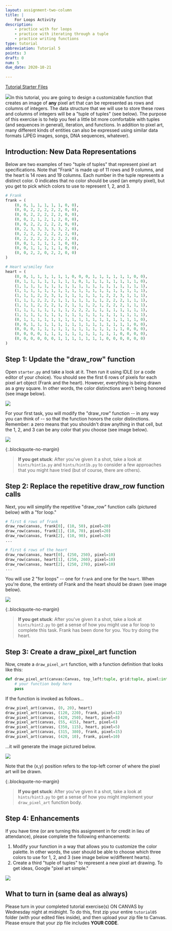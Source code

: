```yaml
---
layout: assignment-two-column
title: |
    For Loops Activity
description:
    - practice with for loops
    - practice with iterating through a tuple
    - practice writing functions
type: tutorial
abbreviation: Tutorial 5
points: 3
draft: 0
num: 5
due_date: 2020-10-21
    
---
```


<a class="nu-button" href="/fall2020/course-files/tutorials/tutorial05.zip" target="_blank">
    Tutorial Starter Files <i class="fas fa-download"></i>
</a> 

<img class="module-image" src="/fall2020/assets/images/tutorial04/heart.png" />In this tutorial, you are going to design a customizable function that creates an image of **any** pixel art that can be represented as rows and columns of integers. The data structure that we will use to store these rows and columns of integers will be a "tuple of tuples" (see below). The purpose of this exercise is to help you feel a little bit more comfortable with tuples (and sequences in general), iteration, and functions. In addition to pixel art, many different kinds of entities can also be expressed using similar data formats (JPEG images, songs, DNA sequences, whatever).

## Introduction: New Data Representations
Below are two examples of two "tuple of tuples" that represent pixel art specifications. Note that "Frank" is made up of 11 rows and 9 columns, and the heart is 14 rows and 19 columns. Each number in the tuple represents a distinct color. 0 indicates that no color should be used (an empty pixel), but you get to pick which colors to use to represent 1, 2, and 3.

```python
# Frank
frank = (
    (0, 0, 1, 1, 1, 1, 1, 0, 0),
    (0, 0, 2, 2, 2, 2, 2, 0, 0),
    (0, 0, 2, 2, 2, 2, 2, 0, 0),
    (0, 0, 2, 1, 2, 1, 2, 0, 0),
    (0, 0, 2, 2, 2, 2, 2, 0, 0),
    (0, 2, 3, 3, 3, 3, 3, 2, 0),
    (0, 2, 2, 2, 2, 2, 2, 2, 0),
    (0, 2, 2, 2, 2, 2, 2, 2, 0),
    (0, 0, 1, 1, 1, 1, 1, 0, 0),
    (0, 0, 1, 1, 1, 1, 1, 0, 0),
    (0, 0, 2, 2, 0, 2, 2, 0, 0)
)

# Heart w/smiley face
heart = (
    (0, 0, 1, 1, 1, 1, 1, 1, 0, 0, 0, 1, 1, 1, 1, 1, 1, 0, 0),
    (0, 1, 1, 1, 1, 1, 1, 1, 1, 0, 1, 1, 1, 1, 1, 1, 1, 1, 0),
    (1, 1, 1, 1, 1, 1, 1, 1, 1, 1, 1, 1, 1, 1, 1, 1, 1, 1, 1),
    (1, 1, 1, 1, 1, 1, 1, 1, 1, 1, 1, 1, 1, 1, 1, 1, 1, 1, 1),
    (1, 1, 1, 2, 2, 3, 1, 1, 1, 1, 1, 1, 1, 2, 2, 3, 1, 1, 1),
    (1, 1, 1, 2, 2, 2, 1, 1, 1, 1, 1, 1, 1, 2, 2, 2, 1, 1, 1),
    (1, 1, 1, 2, 2, 2, 1, 2, 1, 1, 1, 2, 1, 2, 2, 2, 1, 1, 1),
    (1, 1, 1, 1, 1, 1, 1, 1, 2, 2, 2, 1, 1, 1, 1, 1, 1, 1, 1),
    (1, 1, 1, 1, 1, 1, 1, 1, 1, 1, 1, 1, 1, 1, 1, 1, 1, 1, 1),
    (0, 1, 1, 1, 1, 1, 1, 1, 1, 1, 1, 1, 1, 1, 1, 1, 1, 1, 0),
    (0, 0, 1, 1, 1, 1, 1, 1, 1, 1, 1, 1, 1, 1, 1, 1, 1, 0, 0),
    (0, 0, 0, 1, 1, 1, 1, 1, 1, 1, 1, 1, 1, 1, 1, 1, 0, 0, 0),
    (0, 0, 0, 0, 1, 1, 1, 1, 1, 1, 1, 1, 1, 1, 1, 0, 0, 0, 0),
    (0, 0, 0, 0, 0, 0, 1, 1, 1, 1, 1, 1, 1, 0, 0, 0, 0, 0, 0)
)
```


## Step 1: Update the "draw_row" function
Open `starter.py` and take a look at it. Then run it using IDLE (or a code editor of your choice). You should see the first 6 rows of pixels for each
pixel art object (Frank and the heart). However, everything is being drawn
as a grey square. In other words, the color distinctions aren't being honored (see image below).

<img class="small frame" src="/fall2020/assets/images/tutorial04/before.png" />

For your first task, you will modify the "draw_row" function -- in any way you can think of -- so that the function honors the color distinctions. Remember: a zero means that you shouldn't draw anything in that cell, but the 1, 2, and 3 can be any color that you choose (see image below).

<img class="small frame" src="/fall2020/assets/images/tutorial04/partial.png" />

{:.blockquote-no-margin}
> **If you get stuck**: After you've given it a shot, take a look at `hints/hint1a.py` and `hints/hint1b.py` to consider a few approaches that you might have tried (but of course, there are others).

## Step 2: Replace the repetitive draw_row function calls
Next, you will simplify the repetitive "draw_row" function calls (pictured below) with a "for loop." 

```python
# first 6 rows of frank
draw_row(canvas, frank[0], (10, 50), pixel=20)
draw_row(canvas, frank[1], (10, 70), pixel=20)
draw_row(canvas, frank[2], (10, 90), pixel=20)
...

# first 6 rows of the heart
draw_row(canvas, heart[0], (250, 250), pixel=10)
draw_row(canvas, heart[1], (250, 260), pixel=10)
draw_row(canvas, heart[2], (250, 270), pixel=10)
...
```
You will use 2 "for loops" -- one for `frank` and one for the `heart`. When you're done, the entirety of Frank and the heart should be drawn (see image below).

<img class="small frame" src="/fall2020/assets/images/tutorial04/step2.png" />

{:.blockquote-no-margin}
> **If you get stuck**: After you've given it a shot, take a look at `hints/hint2.py` to get a sense of how you might use a for loop to complete this task. Frank has been done for you. You try doing the heart.

## Step 3: Create a draw_pixel_art function
Now, create a `draw_pixel_art` function, with a function definition that looks like this:

```python
def draw_pixel_art(canvas:Canvas, top_left:tuple, grid:tuple, pixel:int=10):
    # your function body here
    pass
```

If the function is invoked as follows...

```python
draw_pixel_art(canvas, (0, 20), heart)
draw_pixel_art(canvas, (120, 220), frank, pixel=12)
draw_pixel_art(canvas, (420, 250), heart, pixel=8)
draw_pixel_art(canvas, (55, 415), heart, pixel=6)
draw_pixel_art(canvas, (350, 115), heart, pixel=5)
draw_pixel_art(canvas, (315, 380), frank, pixel=15)
draw_pixel_art(canvas, (420, 10), frank, pixel=10)
```

...it will generate the image pictured below.

<img class="medium frame" src="/fall2020/assets/images/tutorial04/step3.png" />

Note that the (x,y) position refers to the top-left corner of where the pixel art will be drawn.

{:.blockquote-no-margin}
> **If you get stuck**: After you've given it a shot, take a look at `hints/hint3.py` to get a sense of how you might implement your `draw_pixel_art` function body.

## Step 4: Enhancements
If you have time (or are turning this assignment in for credit in lieu of attendance), please complete the following enhancements:
1. Modify your function in a way that allows you to customize the color palette. In other words, the user should be able to choose which three colors to use for 1, 2, and 3 (see image below w/different hearts).
2. Create a third "tuple of tuples" to represent a new pixel art drawing. To get ideas, Google "pixel art simple."

<img class="medium frame" src="/fall2020/assets/images/tutorial04/hearts.png" />


## What to turn in (same deal as always)
Please turn in your completed tutorial exercise(s) ON CANVAS by Wednesday night at midnight. To do this, first zip your entire `tutorial05` folder (with your edited files inside), and then upload your zip file to Canvas. Please ensure that your zip file includes **YOUR CODE**.  